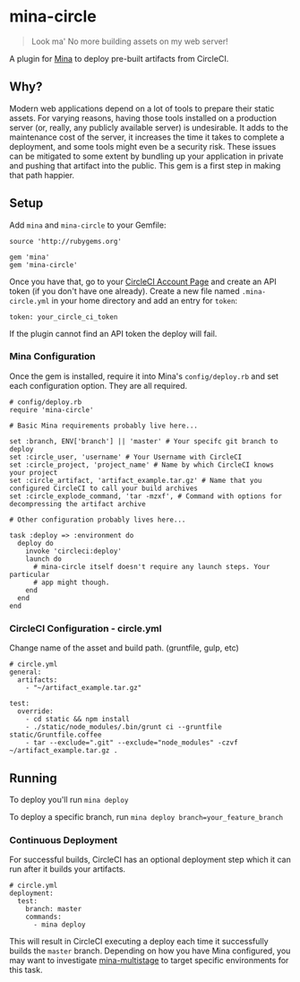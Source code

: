 # mina-circle

>Look ma' No more building assets on my web server!

A plugin for [Mina](https://github.com/mina-deploy/mina) to deploy pre-built
artifacts from CircleCI.

## Why?

Modern web applications depend on a lot of tools to prepare their static
assets. For varying reasons, having those tools installed on a production server
(or, really, any publicly available server) is undesirable. It adds to the
maintenance cost of the server, it increases the time it takes to complete a
deployment, and some tools might even be a security risk. These issues can be
mitigated to some extent by bundling up your application in private and pushing
that artifact into the public. This gem is a first step in making that path
happier.

## Setup

Add `mina` and `mina-circle` to your Gemfile:

    source 'http://rubygems.org'

    gem 'mina'
    gem 'mina-circle'

Once you have that, go to your [CircleCI Account
Page](https://circleci.com/account/api) and create an API token (if you don't have
one already). Create a new file named `.mina-circle.yml` in your home directory
and add an entry for `token`:

    token: your_circle_ci_token

If the plugin cannot find an API token the deploy will fail.

### Mina Configuration
Once the gem is installed, require it into Mina's `config/deploy.rb` and set
each configuration option. They are all required.

    # config/deploy.rb
    require 'mina-circle'

    # Basic Mina requirements probably live here...

    set :branch, ENV['branch'] || 'master' # Your specifc git branch to deploy
    set :circle_user, 'username' # Your Username with CircleCI
    set :circle_project, 'project_name' # Name by which CircleCI knows your project
    set :circle_artifact, 'artifact_example.tar.gz' # Name that you configured CircleCI to call your build archives
    set :circle_explode_command, 'tar -mzxf', # Command with options for decompressing the artifact archive

    # Other configuration probably lives here...

    task :deploy => :environment do
      deploy do
        invoke 'circleci:deploy'
        launch do
          # mina-circle itself doesn't require any launch steps. Your particular
          # app might though.
        end
      end
    end

### CircleCI Configuration - circle.yml
Change name of the asset and build path.  (gruntfile, gulp, etc)

    # circle.yml
    general:
      artifacts:
        - "~/artifact_example.tar.gz"

    test:
      override:
        - cd static && npm install
        - ./static/node_modules/.bin/grunt ci --gruntfile static/Gruntfile.coffee
        - tar --exclude=".git" --exclude="node_modules" -czvf ~/artifact_example.tar.gz .

## Running

To deploy you'll run `mina deploy`

To deploy a specific branch, run `mina deploy branch=your_feature_branch`

### Continuous Deployment

For successful builds, CircleCI has an optional deployment step which it can run after it builds your artifacts.

    # circle.yml
    deployment:
      test:
        branch: master
        commands:
          - mina deploy

This will result in CircleCI executing a deploy each time it successfully builds the `master` branch. Depending on how you have Mina configured, you may want to investigate [mina-multistage](https://github.com/endoze/mina-multistage) to target specific environments for this task.

